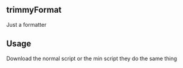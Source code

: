 ## trimmyFormat
Just a formatter
## Usage
Download the normal script or the min script they do the same thing

<script src="./trimmyFormat.js">
<script src="./trimmyFormat.min.js">


## Why
my friend theta needed this for their game
